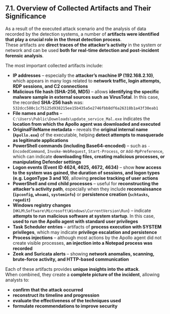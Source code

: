 ## 7.1. Overview of Collected Artifacts and Their Significance

As a result of the executed attack scenario and the analysis of data recorded by the detection systems, a number of **artifacts were identified that play a crucial role in the threat detection process**.  
These artifacts are **direct traces of the attacker’s activity** in the system or network and can be used **both for real-time detection and post-incident forensic analysis**.

The most important collected artifacts include:

- **IP addresses** – especially the **attacker’s machine IP (192.168.2.10)**, which appears in many logs related to **network traffic, login attempts, RDP sessions, and C2 connections**  
- **Malicious file hash (SHA-256, MD5)** – allows **identifying the specific malware sample in external sources such as VirusTotal**. In this case, the recorded **SHA-256 hash** was: `532dcc580c1c75125d938215ee15b435a5e2746fbb8df6a26318b1a43f30eab1`
- **File names and paths** –  `C:\Users\Public\Downloads\update_service_Mal.exe` indicates the **location from which the Apollo agent was downloaded and executed**
- **OriginalFileName metadata** – reveals the **original internal name (`Apollo.exe`)** of the executable, helping **detect attempts to masquerade as legitimate applications**
- **PowerShell commands (including Base64-encoded)** – such as `-EncodedCommand`, `Invoke-WebRequest`, `Start-Process`, or `Add-MpPreference`, which can indicate **downloading files, creating malicious processes, or manipulating Defender settings**
- **Logon events (Event ID 4624, 4625, 4672, 4634)** – show **how access to the system was gained, the duration of sessions, and logon types (e.g. LogonType 3 and 10)**, allowing **precise tracking of user actions**
- **PowerShell and cmd child processes** – useful for **reconstructing the attacker’s activity path**, especially when they include **reconnaissance (`ipconfig`, `whoami`, `systeminfo`)** or **persistence creation (`schtasks`, `regedit`)**
- **Windows registry changes** (`HKLM\Software\Microsoft\Windows\CurrentVersion\Run`) – indicate **attempts to run malicious software at system startup**. In this case, **used to run the Apollo agent with standard user privileges**
- **Task Scheduler entries** – artifacts of **process execution with SYSTEM privileges**, which may indicate **privilege escalation and persistence**
- **Process injections** – although most actions by the Apollo agent did not create visible processes, **an injection into a Notepad process was recorded**
- **Zeek and Suricata alerts** – showing **network anomalies, scanning, brute-force activity, and HTTP-based communication**

Each of these artifacts provides **unique insights into the attack**.  
When combined, they create a **complete picture of the incident**, allowing analysts to:

- **confirm that the attack occurred**
- **reconstruct its timeline and progression**
- **evaluate the effectiveness of the techniques used**
- **formulate recommendations to improve security**
